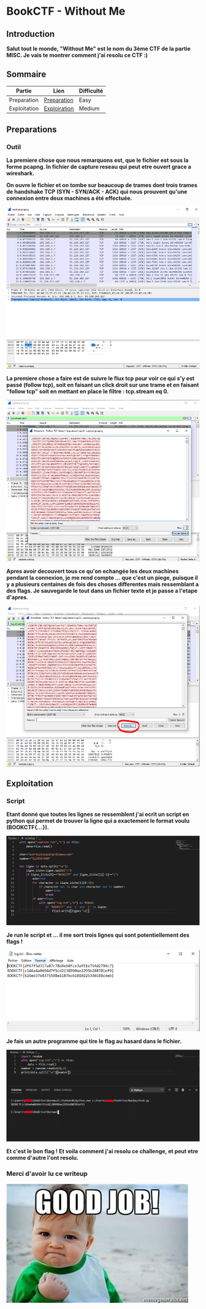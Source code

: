 # BookCTF - Without Me 

## Introduction
__Salut tout le monde,
"Without Me" est le nom du 3ème CTF de la partie MISC. 
Je vais te montrer comment j'ai resolu ce CTF :)__

## Sommaire

|Partie| Lien |Difficulté|
|------|------|----------|
|Preparation| [Preparation](https://github.com/Ph3nX-Z/Writeups/blob/main/BookCTF%20-%20Without%20Me/README.md#preparations) | Easy |
|Exploitation| [Exploiration](https://github.com/Ph3nX-Z/Writeups/blob/main/BookCTF%20-%20Without%20Me/README.md#exploitation) | Medium |



## Preparations

### Outil
__La premiere chose que nous remarquons est, que le fichier est sous la forme pcapng. In fichier de capture reseau qui peut etre ouvert grace a wireshark.__

__On ouvre le fichier et on tombe sur beaucoup de trames dont trois trames de handshake TCP (SYN - SYN/ACK - ACK) qui nous prouvent qu'une connexion entre deux machines a été effectuée.__

![](readme1.PNG)

__La premiere chose a faire est de suivre le flux tcp pour voir ce qui s'y est passé (follow tcp), soit en faisant un click droit sur une trame et en faisant "follow tcp" soit en mettant en place le filtre : tcp.stream eq 0.__

![](readme2.PNG)

__Apres avoir decouvert tous ce qu'on echangée les deux machines pendant la connexion, je me rend compte ... que c'est un piege, puisque il y a plusieurs centaines de fois des choses differentes mais ressemblant a des flags. Je sauvegarde le tout dans un fichier texte et je passe a l'etape d'apres.__

![](readme3.PNG)

## Exploitation

### Script
__Etant donné que toutes les lignes se ressemblent j'ai ecrit un script en python qui permet de trouver la ligne qui a exactement le format voulu (BOOKCTF{...}).__

![](readme4.PNG)

__Je run le script et ... il me sort trois lignes qui sont potentiellement des flags !__

![](readme5.PNG)

__Je fais un autre programme qui tire le flag au hasard dans le fichier.__

![](readme6.PNG)

__Et c'est le bon flag !__
__Et voila comment j'ai resolu ce challenge, et peut etre comme d'autre l'ont resolu.__

### Merci d'avoir lu ce writeup

![](good.jpg)
